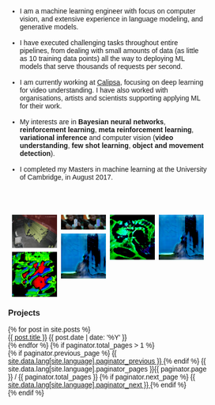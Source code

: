 <style>
    * {
  box-sizing: border-box;
}

body {
  margin: 0;
  font-family: Arial;
}

.header {
  text-align: center;
  padding: 32px;
}

.row {
  display: -ms-flexbox; /* IE10 */
  display: flex;
  -ms-flex-wrap: wrap; /* IE10 */
  flex-wrap: wrap;
  padding: 0 4px;
}

/* Create four equal columns that sits next to each other */
.column {
  -ms-flex: 25%; /* IE10 */
  flex: 25%;
  max-width: 25%;
  padding: 0 4px;
}

.column img {
  margin-top: 8px;
  vertical-align: middle;
  width: 100%;
}

/* Responsive layout - makes a two column-layout instead of four columns */
@media screen and (max-width: 800px) {
  .column {
    -ms-flex: 50%;
    flex: 50%;
    max-width: 50%;
  }
}

/* Responsive layout - makes the two columns stack on top of each other instead of next to each other */
@media screen and (max-width: 600px) {
  .column {
    -ms-flex: 100%;
    flex: 100%;
    max-width: 100%;
  }
}

</style>
* I am a machine learning engineer with focus on computer vision, and extensive experience in language modeling, and generative models. 
<br/><br/>
* I have executed challenging tasks throughout entire pipelines, from dealing with small amounts of data (as little as 10 training data points) all the way to deploying ML models that serve thousands of requests per second.
<br/><br/>
* I am currently working at [Calipsa](calipsa.io), focusing on deep learning for video understanding. I have also worked with organisations, artists and scientists supporting applying ML for their work.
<br/><br/>
* My interests are in **Bayesian neural networks**, **reinforcement learning**, **meta reinforcement learning**, **variational inference** and computer vision (**video understanding**, **few shot learning**, **object and movement detection**).
<br/><br/>
* I completed my Masters in machine learning at the University of Cambridge, in August 2017. 

<br/><br/>

<div class="row"> 
  <div class="column">
    <img src="/assets/images/calipsa/calipsa.gif" style="width:100%">
    <img src="/assets/images/thedoors/zachblas_the-doors_GAN-LSD.jpg" style="width:100%">
    
  </div>
  <div class="column">
    <img src="/assets/images/fa/can1.jpg" style="width:100%">
    <img src="/assets/images/thedoors/zachblas_the-doors_california-glass-architecture.jpg" style="width:100%">
    
  </div>  
  <div class="column">
    <img src="/assets/images/thedoors/zachblas_the-doors_GAN-brains-and-neural-networks3.jpg" style="width:100%">
<!--     <img src="/assets/images/thedoors/zachblas_the-doors_GAN-brains-and-neural-networks3.jpg" style="width:100%"> -->
    
  </div>
  <div class="column">
    <img src="/assets/images/thedoors/zachblas_the-doors_california-glass-architecture.jpg" style="width:100%">
<!--     <img src="/w3images/ocean.jpg" style="width:100%"> -->
 
  </div>
</div>


<!-- <div class="grid_gallery gallery cf" data-featherlight-gallery="" data-featherlight-filter="a.gallery" style="position: relative;height: 750px;">
<div class="grid-item" style="position: relative; left: 20%; top: 0px;">
<a href="" class="gallery" data-featherlight="image"><img src="/assets/images/calipsa/calipsa.gif" alt="The Doors" style="height: 300px">
<p class="wp-caption-text">Calipsa</p></a>
</div>

<div class="grid-item" style="position: absolute; left: -20%; top: 10px;">
<a href="" class="gallery" data-featherlight="image"><img src="/assets/images/thedoors/zachblas_the-doors_GAN-LSD.jpg" alt="The Doors" style="width: 40%">
<p class="wp-caption-text">The Doors (2020)</p></a>
</div>
    
<div class="grid-item" style="position: absolute; left: 1%; top: 280px;">
<a href="" class="gallery" data-featherlight="image"><img src="/assets/images/fa/can1.jpg" alt="The Doors" style="width: 500px">
<p class="wp-caption-text">Forensic Architecture</p></a>
</div>
    
<div class="grid-item" style="position: absolute; left: 60%; top: 280px;">
<a href="" class="gallery" data-featherlight="image"><img src="/assets/images/thedoors/zachblas_the-doors_california-glass-architecture.jpg" alt="The Doors" style="width: 340px">
<p class="wp-caption-text">The Doors (2020)</p></a>
</div>


    
<div class="grid-item" style="position: absolute; left: -1%; top: 420px;">
<a href="" class="gallery" data-featherlight="image"><img src="/assets/images/thedoors/zachblas_the-doors_GAN-brains-and-neural-networks3.jpg" alt="The Doors" style="width: 40%"></a>
</div>
</div> -->

### Projects ###
<article class="container-posts">
  {% for post in site.posts %}
  <div class="posts-list-item">
    <span class="posts-list-item-name float-left">
      <a href="{{ post.url }}">{{ post.title }}</a>
    </span>
    <span class="posts-list-item-date float-right">
      {{ post.date | date: '%Y' }}
    </span>
  </div>
  {% endfor %}
  {% if paginator.total_pages > 1 %}
  <div class="list-pagination">
    {% if paginator.previous_page %}
    <a href="{{ paginator.previous_page_path }}" class="float-left">
      {{ site.data.lang[site.language].paginator_previous }}
    </a>
    {% endif %}
    <span class="page_number">
      {{ site.data.lang[site.language].paginator_pages }}{{ paginator.page }} / {{ paginator.total_pages }}
    </span>
    {% if paginator.next_page %}
    <a href="{{ paginator.next_page_path }}" class="float-right">
      {{ site.data.lang[site.language].paginator_next }}
    </a>
    {% endif %}
  </div>
  {% endif %}
</article>
